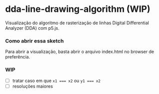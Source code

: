 # dda-line-drawing-algorithm (WIP)

Visualização do algoritmo de rasterização de linhas Digital Differential Analyzer (DDA) com p5.js.

### Como abrir essa sketch

Para abrir a visualização, basta abrir o arquivo index.html no browser de preferência.

### WIP

- [ ] tratar caso em que `x1 === x2` ou `y1 === x2`
- [ ] resoluções maiores
